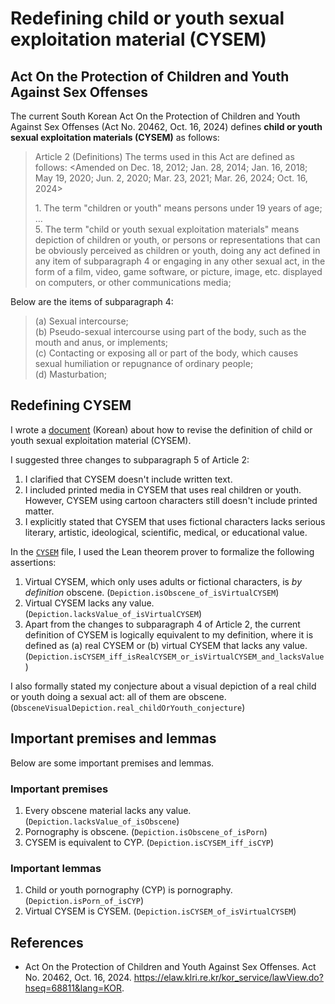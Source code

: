 # Redefining child or youth sexual exploitation material (CYSEM)

## Act On the Protection of Children and Youth Against Sex Offenses

The current South Korean Act On the Protection of Children and Youth Against Sex
Offenses (Act No. 20462, Oct. 16, 2024) defines **child or youth sexual
exploitation materials (CYSEM)** as follows:

> Article 2 (Definitions) The terms used in this Act are defined as follows:
> \<Amended on Dec. 18, 2012; Jan. 28, 2014; Jan. 16, 2018; May 19, 2020; Jun.
> 2, 2020; Mar. 23, 2021; Mar. 26, 2024; Oct. 16, 2024\>
> 
> 1\. The term "children or youth" means persons under 19 years of age; \
> … \
> 5\. The term "child or youth sexual exploitation materials" means depiction of
>     children or youth, or persons or representations that can be obviously
>     perceived as children or youth, doing any act defined in any item of
>     subparagraph 4 or engaging in any other sexual act, in the form of a film,
>     video, game software, or picture, image, etc. displayed on computers, or
>     other communications media;

Below are the items of subparagraph 4:

> \(a\) Sexual intercourse; \
> \(b\) Pseudo-sexual intercourse using part of the body, such as the mouth and
>       anus, or implements; \
> \(c\) Contacting or exposing all or part of the body, which causes sexual
>       humiliation or repugnance of ordinary people; \
> \(d\) Masturbation;

## Redefining CYSEM

I wrote a [document][rdf] (Korean) about how to revise the definition of child
or youth sexual exploitation material (CYSEM).

I suggested three changes to subparagraph 5 of Article 2:

1. I clarified that CYSEM doesn't include written text.
2. I included printed media in CYSEM that uses real children or youth. However,
   CYSEM using cartoon characters still doesn't include printed matter.
3. I explicitly stated that CYSEM that uses fictional characters lacks serious
   literary, artistic, ideological, scientific, medical, or educational value.

In the [`CYSEM`][CYSEM] file, I used the Lean theorem prover to formalize the
following assertions:

1. Virtual CYSEM, which only uses adults or fictional characters, is *by
   definition* obscene. (`Depiction.isObscene_of_isVirtualCYSEM`)
2. Virtual CYSEM lacks any value. (`Depiction.lacksValue_of_isVirtualCYSEM`)
3. Apart from the changes to subparagraph 4 of Article 2, the current definition
   of CYSEM is logically equivalent to my definition, where it is defined as (a)
   real CYSEM or (b) virtual CYSEM that lacks any value.
   (`Depiction.isCYSEM_iff_isRealCYSEM_or_isVirtualCYSEM_and_lacksValue`)

I also formally stated my conjecture about a visual depiction of a real child or
youth doing a sexual act: all of them are obscene.
(`ObsceneVisualDepiction.real_childOrYouth_conjecture`)

## Important premises and lemmas

Below are some important premises and lemmas.

### Important premises

1. Every obscene material lacks any value. (`Depiction.lacksValue_of_isObscene`)
2. Pornography is obscene. (`Depiction.isObscene_of_isPorn`)
3. CYSEM is equivalent to CYP. (`Depiction.isCYSEM_iff_isCYP`)

### Important lemmas

1. Child or youth pornography (CYP) is pornography.
   (`Depiction.isPorn_of_isCYP`)
2. Virtual CYSEM is CYSEM. (`Depiction.isCYSEM_of_isVirtualCYSEM`)

## References

* Act On the Protection of Children and Youth Against Sex Offenses. Act No.
  20462, Oct. 16, 2024.
  <https://elaw.klri.re.kr/kor_service/lawView.do?hseq=68811&lang=KOR>.

[rdf]: https://git.sr.ht/~chabulhwi/talks/tree/master/item/redefining-child-or-youth-sexual-exploitation-materials.md
[CYSEM]: ../../Notes/CYSEM.lean
